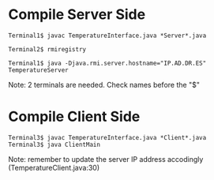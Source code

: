 # Compile Server Side

```
Terminal1$ javac TemperatureInterface.java *Server*.java

Terminal2$ rmiregistry

Terminal1$ java -Djava.rmi.server.hostname="IP.AD.DR.ES" TemperatureServer
```
Note: 2 terminals are needed. Check names before the "$"

# Compile Client Side
```
Terminal3$ javac TemperatureInterface.java *Client*.java
Terminal3$ java ClientMain
```
Note: remember to update the server IP address accodingly (TemperatureClient.java:30)
